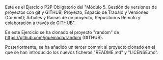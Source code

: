 Este es el Ejercicio P2P Obligatorio del "Módulo 5. Gestión de versiones de proyectos con git y GITHUB; Proyecto, Espacio de Trabajo y Versiones (Commit); Árboles y Ramas de un proyecto; Repositorios Remoto y colaboración a través de GITHUB".

En este Ejercicio se ha clonado el proyecto "random" de https://github.com/jquemada/random (GITHUB).

Posteriormente, se ha añadido un tercer commit al proyecto clonado en el que se han introducido los nuevos ficheros "README.md" y "LICENSE.md".
